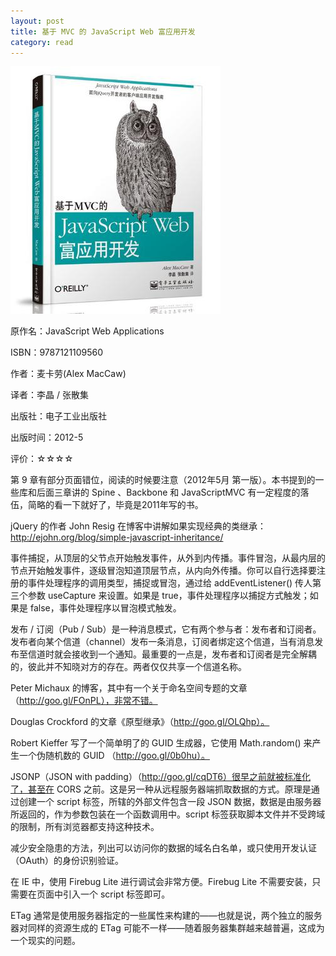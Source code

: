 ```yaml
---
layout: post
title: 基于 MVC 的 JavaScript Web 富应用开发
category: read
---
```

<img class="cover" src="/images/2015/9787121109560.jpg" />

原作名：JavaScript Web Applications

ISBN：9787121109560

作者：麦卡劳(Alex MacCaw)   

译者：李晶 / 张散集   

出版社：电子工业出版社

出版时间：2012-5

评价：☆☆☆☆

第 9 章有部分页面错位，阅读的时候要注意（2012年5月 第一版）。本书提到的一些库和后面三章讲的 Spine 、Backbone 和 JavaScriptMVC 有一定程度的落伍，简略的看一下就好了，毕竟是2011年写的书。

jQuery 的作者 John Resig 在博客中讲解如果实现经典的类继承：http://ejohn.org/blog/simple-javascript-inheritance/

事件捕捉，从顶层的父节点开始触发事件，从外到内传播。事件冒泡，从最内层的节点开始触发事件，逐级冒泡知道顶层节点，从内向外传播。你可以自行选择要注册的事件处理程序的调用类型，捕捉或冒泡，通过给 addEventListener() 传人第三个参数 useCapture 来设置。如果是 true，事件处理程序以捕捉方式触发；如果是 false，事件处理程序以冒泡模式触发。

发布 / 订阅（Pub / Sub）是一种消息模式，它有两个参与者：发布者和订阅者。发布者向某个信道（channel）发布一条消息，订阅者绑定这个信道，当有消息发布至信道时就会接收到一个通知。最重要的一点是，发布者和订阅者是完全解耦的，彼此并不知晓对方的存在。两者仅仅共享一个信道名称。

Peter Michaux 的博客，其中有一个关于命名空间专题的文章（http://goo.gl/FOnPL），非常不错。

Douglas Crockford 的文章《原型继承》（http://goo.gl/OLQhp）。

Robert Kieffer 写了一个简单明了的 GUID 生成器，它使用 Math.random() 来产生一个伪随机数的 GUID （http://goo.gl/0b0hu）。

JSONP（JSON with padding）（http://goo.gl/cqDT6）很早之前就被标准化了，甚至在 CORS 之前。这是另一种从远程服务器端抓取数据的方式。原理是通过创建一个 script 标签，所辖的外部文件包含一段 JSON 数据，数据是由服务器所返回的，作为参数包装在一个函数调用中。script 标签获取脚本文件并不受跨域的限制，所有浏览器都支持这种技术。

减少安全隐患的方法，列出可以访问你的数据的域名白名单，或只使用开发认证（OAuth）的身份识别验证。

在 IE 中，使用 Firebug Lite 进行调试会非常方便。Firebug Lite 不需要安装，只需要在页面中引入一个 script 标签即可。

ETag 通常是使用服务器指定的一些属性来构建的——也就是说，两个独立的服务器对同样的资源生成的 ETag 可能不一样——随着服务器集群越来越普遍，这成为一个现实的问题。